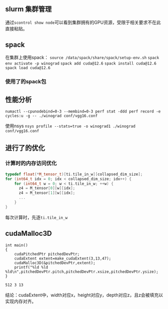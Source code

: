 # 
## slurm 集群管理

通过`scontrol show node`可以看到集群拥有的GPU资源，受限于相关要求不在此直接粘贴。

## spack
在集群上使用spack：
`source /data/spack/share/spack/setup-env.sh`
`spack env activate -p winograd`
`spack add cuda@12.6`
`spack install cuda@12.6`
`spack load cuda@12.6`
### 使用了的spack包

## 性能分析
`numactl --cpunodebind=0-3 --membind=0-3 perf stat -ddd perf record -e cycles:u -g -- ./winograd conf/vgg16.conf `

使用nsys
`nsys profile --stats=true -o winograd1 ./winograd conf/vgg16.conf`
## 进行了的优化
### 计算时的内存访问优化
``` cpp
typedef float(*M_tensor_t)[ti.tile_in_w][collapsed_dim_size];
for (int64_t idx = 0; idx < collapsed_dim_size; idx++) { 
    for (int64_t w = 0; w < ti.tile_in_w; ++w) {
      z4 = M_tensor[0][w][idx];
      z4 = M_tensor[1][w][idx];
      ...
    }
}
```
每次计算时，先逐`ti.tile_in_w`

## cudaMalloc3D
```
int main()
{
    cudaPitchedPtr pitchedDevPtr;
    cudaExtent extent=make_cudaExtent(3,13,47);
    cudaMalloc3D(&pitchedDevPtr,extent);
    printf("%ld %ld %ld\n",pitchedDevPtr.pitch,pitchedDevPtr.xsize,pitchedDevPtr.ysize);
}
```
`512 3 13`

结论：cudaExtent中，width对应x，height对应y，depth对应z，且z会被填充以实现内存对齐。